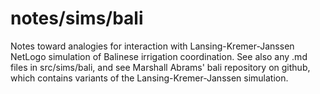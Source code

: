 notes/sims/bali
=======

Notes toward analogies for interaction with Lansing-Kremer-Janssen
NetLogo simulation of Balinese irrigation coordination.  See also any
.md files in src/sims/bali, and see Marshall Abrams' bali repository on
github, which contains variants of the Lansing-Kremer-Janssen
simulation.
